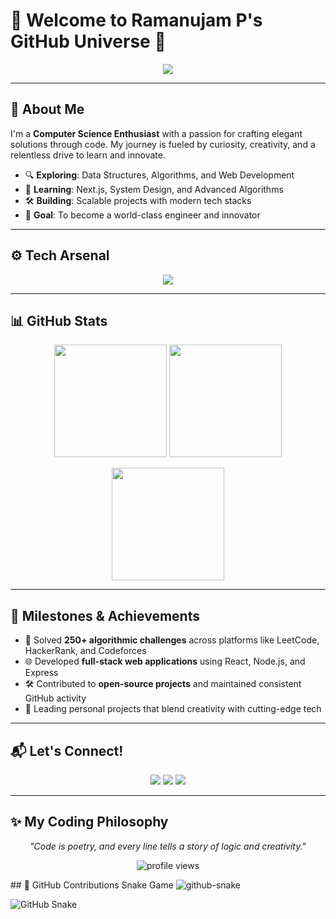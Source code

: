 # 👋 Welcome to Ramanujam P's GitHub Universe 🚀

<p align="center">
  <img src="https://readme-typing-svg.herokuapp.com?font=JetBrains+Mono&size=26&pause=800&color=00C4FF&center=true&vCenter=true&width=800&lines=🔥+Passionate+Coder;💻+Web+Dev+Wizard;🧠+Problem-Solving+Ninja;🌌+Building+the+Future;⚡+Code+%7C+Create+%7C+Conquer" />

---

## 🌟 About Me

I'm a **Computer Science Enthusiast** with a passion for crafting elegant solutions through code. My journey is fueled by curiosity, creativity, and a relentless drive to learn and innovate.

- 🔍 **Exploring**: Data Structures, Algorithms, and Web Development  
- 🌱 **Learning**: Next.js, System Design, and Advanced Algorithms  
- 🛠 **Building**: Scalable projects with modern tech stacks  
- 🎯 **Goal**: To become a world-class engineer and innovator  

---

## ⚙️ Tech Arsenal

<p align="center">
  <img src="https://skillicons.dev/icons?i=java,cpp,python,html,css,js,react,nodejs,express,git,github,figma,vscode" />
</p>

---
## 📊 GitHub Stats

<p align="center">
  <img src="https://github-readme-stats.vercel.app/api?username=Ramanujam-p&show_icons=true&theme=dracula&hide_border=true&count_private=true" height="180px" />
  <img src="https://github-readme-stats.vercel.app/api/top-langs/?username=Ramanujam-p&layout=compact&theme=dracula&hide_border=true" height="180px" />
</p>

<p align="center">
  <img src="https://github-readme-streak-stats.herokuapp.com/?user=Ramanujam-p&theme=dracula&hide_border=true" height="180px" />
</p>

---

## 🏅 Milestones & Achievements

- 🧩 Solved **250+ algorithmic challenges** across platforms like LeetCode, HackerRank, and Codeforces  
- 🌐 Developed **full-stack web applications** using React, Node.js, and Express  
- 🛠 Contributed to **open-source projects** and maintained consistent GitHub activity  
- 🚀 Leading personal projects that blend creativity with cutting-edge tech  

---

## 📬 Let's Connect!

<p align="center">
  <a href="mailto:pramanujam68@gmail.com"><img src="https://img.shields.io/badge/Email-D14836?style=flat-square&logo=gmail&logoColor=white" /></a>
  <a href="https://github.com/Ramanujam-p"><img src="https://img.shields.io/badge/GitHub-181717?style=flat-square&logo=github&logoColor=white" /></a>
  <a href="https://www.linkedin.com/in/ramanujam-p"><img src="https://img.shields.io/badge/LinkedIn-0A66C2?style=flat-square&logo=linkedin&logoColor=white" /></a>
</p>

---

## ✨ My Coding Philosophy

<p align="center">
  <em>"Code is poetry, and every line tells a story of logic and creativity."</em>
</p>

<p align="center">
  <img src="https://komarev.com/ghpvc/?username=Ramanujam-p&style=flat-square&color=00C4FF" alt="profile views" />
</p>
## 🐍 GitHub Contributions Snake Game

<picture>
  <source media="(prefers-color-scheme: dark)" srcset="https://raw.githubusercontent.com/Ramanujam-p/Ramanujam-p/output/dist/github-snake-dark.svg" />
  <source media="(prefers-color-scheme: light)" srcset="https://raw.githubusercontent.com/Ramanujam-p/Ramanujam-p/output/dist/github-snake.svg" />
  <img alt="github-snake" src="https://raw.githubusercontent.com/Ramanujam-p/Ramanujam-p/output/dist/github-snake.svg" />
</picture>

![GitHub Snake](https://raw.githubusercontent.com/Ramanujam-p/Ramanujam-p/output/dist/ocean.gif)

